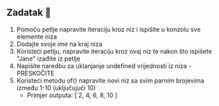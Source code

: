 ## Zadatak 📝

1. Pomoću petlje napravite iteraciju kroz niz i ispišite u konzolu sve elemente niza
2. Dodajte svoje ime na kraj niza
3. Koristeći petlju, napravite iteraciju kroz ovaj niz te nakon što ispišete "Jane" izađite iz petlje
4. Napišite naredbu za uklanjanje undefined vrijednosti iz niza - PRESKOČITE
5. Koristeći metodu of() napravite novi niz sa svim parnim brojevima između 1-10 (uključujući 10)
    - Primjer outputa: [ 2, 4, 6, 8, 10 ]

